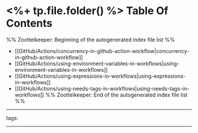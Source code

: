 # <%+ tp.file.folder() %> Table Of Contents



%% Zoottelkeeper: Beginning of the autogenerated index file list  %%
-  [[GitHub/Actions/concurrency-in-github-action-workflow|concurrency-in-github-action-workflow]]
-  [[GitHub/Actions/using-environment-variables-in-workflows|using-environment-variables-in-workflows]]
-  [[GitHub/Actions/using-expressions-in-workflows|using-expressions-in-workflows]]
-  [[GitHub/Actions/using-needs-tags-in-workflows|using-needs-tags-in-workflows]]
%% Zoottelkeeper: End of the autogenerated index file list  %%



---

tags: 

---
